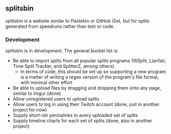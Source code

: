 ## splitsbin

splitsbin is a website similar to Pastebin or GitHub Gist, but for splits
generated from speedruns rather than text or code.

### Development

splitsbin is in development. The general bucket list is:

* Be able to import splits from all popular splits programs (WSplit, Llanfair,
  Time Split Tracker, and SplitterZ, among others)
  * In terms of code, this should be set up so supporting a new program is a
    matter of writing a regex version of the program's file format, with minimal
    other effort
* Be able to upload files by dragging and dropping them onto any page, similar
  to Imgur (done)
* Allow unregistered users to upload splits
* Allow users to log in using their Twitch account (done, just in another
  project for now)
* Supply short-ish permalinks to every uploaded set of splits
* Supply timeline charts for each set of splits (done, also in another project)
